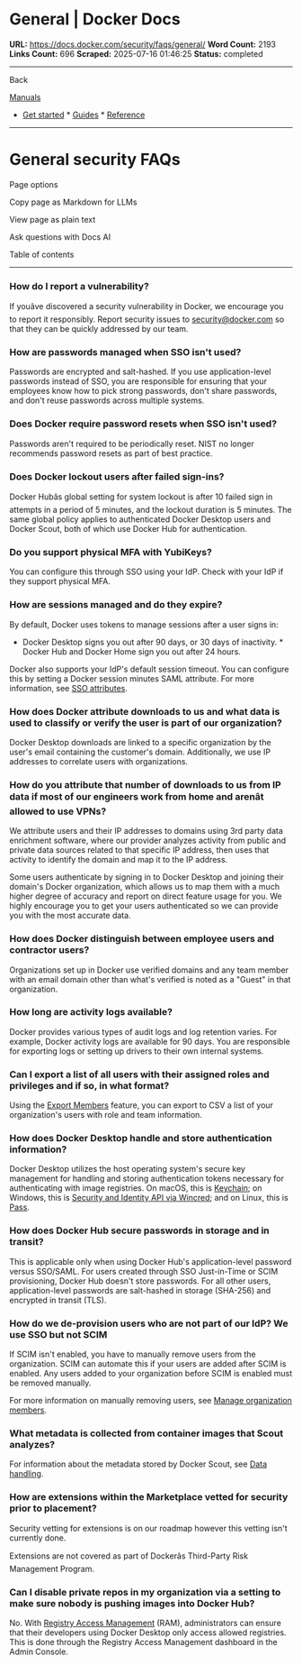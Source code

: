 # General | Docker Docs

**URL:** https://docs.docker.com/security/faqs/general/
**Word Count:** 2193
**Links Count:** 696
**Scraped:** 2025-07-16 01:46:25
**Status:** completed

---

Back

[Manuals](https://docs.docker.com/manuals/)

  * [Get started](https://docs.docker.com/get-started/)   * [Guides](https://docs.docker.com/guides/)   * [Reference](https://docs.docker.com/reference/)

* * *

# General security FAQs

Page options

Copy page as Markdown for LLMs

View page as plain text

Ask questions with Docs AI

Table of contents

* * *

### How do I report a vulnerability?

If youâve discovered a security vulnerability in Docker, we encourage you to report it responsibly. Report security issues to [security@docker.com](mailto:security@docker.com) so that they can be quickly addressed by our team.

### How are passwords managed when SSO isn't used?

Passwords are encrypted and salt-hashed. If you use application-level passwords instead of SSO, you are responsible for ensuring that your employees know how to pick strong passwords, don't share passwords, and don't reuse passwords across multiple systems.

### Does Docker require password resets when SSO isn't used?

Passwords aren't required to be periodically reset. NIST no longer recommends password resets as part of best practice.

### Does Docker lockout users after failed sign-ins?

Docker Hubâs global setting for system lockout is after 10 failed sign in attempts in a period of 5 minutes, and the lockout duration is 5 minutes. The same global policy applies to authenticated Docker Desktop users and Docker Scout, both of which use Docker Hub for authentication.

### Do you support physical MFA with YubiKeys?

You can configure this through SSO using your IdP. Check with your IdP if they support physical MFA.

### How are sessions managed and do they expire?

By default, Docker uses tokens to manage sessions after a user signs in:

  * Docker Desktop signs you out after 90 days, or 30 days of inactivity.   * Docker Hub and Docker Home sign you out after 24 hours.

Docker also supports your IdP's default session timeout. You can configure this by setting a Docker session minutes SAML attribute. For more information, see [SSO attributes](https://docs.docker.com/enterprise/security/provisioning/#sso-attributes).

### How does Docker attribute downloads to us and what data is used to classify or verify the user is part of our organization?

Docker Desktop downloads are linked to a specific organization by the user's email containing the customer's domain. Additionally, we use IP addresses to correlate users with organizations.

### How do you attribute that number of downloads to us from IP data if most of our engineers work from home and arenât allowed to use VPNs?

We attribute users and their IP addresses to domains using 3rd party data enrichment software, where our provider analyzes activity from public and private data sources related to that specific IP address, then uses that activity to identify the domain and map it to the IP address.

Some users authenticate by signing in to Docker Desktop and joining their domain's Docker organization, which allows us to map them with a much higher degree of accuracy and report on direct feature usage for you. We highly encourage you to get your users authenticated so we can provide you with the most accurate data.

### How does Docker distinguish between employee users and contractor users?

Organizations set up in Docker use verified domains and any team member with an email domain other than what's verified is noted as a "Guest" in that organization.

### How long are activity logs available?

Docker provides various types of audit logs and log retention varies. For example, Docker activity logs are available for 90 days. You are responsible for exporting logs or setting up drivers to their own internal systems.

### Can I export a list of all users with their assigned roles and privileges and if so, in what format?

Using the [Export Members](https://docs.docker.com/admin/organization/members/#export-members) feature, you can export to CSV a list of your organization's users with role and team information.

### How does Docker Desktop handle and store authentication information?

Docker Desktop utilizes the host operating system's secure key management for handling and storing authentication tokens necessary for authenticating with image registries. On macOS, this is [Keychain](https://support.apple.com/guide/security/keychain-data-protection-secb0694df1a/web); on Windows, this is [Security and Identity API via Wincred](https://learn.microsoft.com/en-us/windows/win32/api/wincred/); and on Linux, this is [Pass](https://www.passwordstore.org/).

### How does Docker Hub secure passwords in storage and in transit?

This is applicable only when using Docker Hub's application-level password versus SSO/SAML. For users created through SSO Just-in-Time or SCIM provisioning, Docker Hub doesn't store passwords. For all other users, application-level passwords are salt-hashed in storage \(SHA-256\) and encrypted in transit \(TLS\).

### How do we de-provision users who are not part of our IdP? We use SSO but not SCIM

If SCIM isn't enabled, you have to manually remove users from the organization. SCIM can automate this if your users are added after SCIM is enabled. Any users added to your organization before SCIM is enabled must be removed manually.

For more information on manually removing users, see [Manage organization members](https://docs.docker.com/admin/organization/members/).

### What metadata is collected from container images that Scout analyzes?

For information about the metadata stored by Docker Scout, see [Data handling](https://docs.docker.com/scout/deep-dive/data-handling/).

### How are extensions within the Marketplace vetted for security prior to placement?

Security vetting for extensions is on our roadmap however this vetting isn't currently done.

Extensions are not covered as part of Dockerâs Third-Party Risk Management Program.

### Can I disable private repos in my organization via a setting to make sure nobody is pushing images into Docker Hub?

No. With [Registry Access Management](https://docs.docker.com/enterprise/security/hardened-desktop/registry-access-management/) \(RAM\), administrators can ensure that their developers using Docker Desktop only access allowed registries. This is done through the Registry Access Management dashboard in the Admin Console.